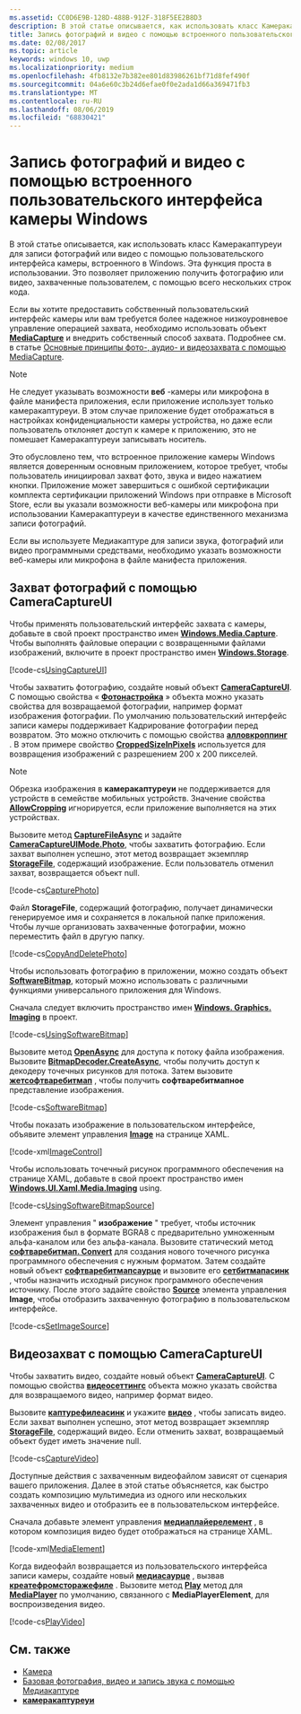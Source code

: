 ```yaml
---
ms.assetid: CC0D6E9B-128D-488B-912F-318F5EE2B8D3
description: В этой статье описывается, как использовать класс Камеракаптуреуи для записи фотографий или видео с помощью пользовательского интерфейса камеры, встроенного в Windows.
title: Запись фотографий и видео с помощью встроенного пользовательского интерфейса камеры Windows
ms.date: 02/08/2017
ms.topic: article
keywords: windows 10, uwp
ms.localizationpriority: medium
ms.openlocfilehash: 4fb8132e7b382ee801d83986261bf71d8fef490f
ms.sourcegitcommit: 04a6e60c3b24d6efae0f0e2ada1d66a369471fb3
ms.translationtype: MT
ms.contentlocale: ru-RU
ms.lasthandoff: 08/06/2019
ms.locfileid: "68830421"
---
```

# <a name="capture-photos-and-video-with-the-windows-built-in-camera-ui"></a>Запись фотографий и видео с помощью встроенного пользовательского интерфейса камеры Windows



В этой статье описывается, как использовать класс Камеракаптуреуи для записи фотографий или видео с помощью пользовательского интерфейса камеры, встроенного в Windows. Эта функция проста в использовании. Это позволяет приложению получить фотографию или видео, захваченные пользователем, с помощью всего нескольких строк кода.

Если вы хотите предоставить собственный пользовательский интерфейс камеры или вам требуется более надежное низкоуровневое управление операцией захвата, необходимо использовать объект [**MediaCapture**](https://docs.microsoft.com/uwp/api/Windows.Media.Capture.MediaCapture) и внедрить собственный способ захвата. Подробнее см. в статье [Основные принципы фото-, аудио- и видеозахвата с помощью MediaCapture](basic-photo-video-and-audio-capture-with-MediaCapture.md).

> [!NOTE]
> Не следует указывать возможности **веб** -камеры или микрофона в файле манифеста приложения, если приложение использует только камеракаптуреуи. В этом случае приложение будет отображаться в настройках конфиденциальности камеры устройства, но даже если пользователь отклоняет доступ к камере к приложению, это не помешает Камеракаптуреуи записывать носитель. <p>Это обусловлено тем, что встроенное приложение камеры Windows является доверенным основным приложением, которое требует, чтобы пользователь инициировал захват фото, звука и видео нажатием кнопки. Приложение может завершиться с ошибкой сертификации комплекта сертификации приложений Windows при отправке в Microsoft Store, если вы указали возможности веб-камеры или микрофона при использовании Камеракаптуреуи в качестве единственного механизма записи фотографий.<p>
Если вы используете Медиакаптуре для записи звука, фотографий или видео программными средствами, необходимо указать возможности веб-камеры или микрофона в файле манифеста приложения.

## <a name="capture-a-photo-with-cameracaptureui"></a>Захват фотографий с помощью CameraCaptureUI

Чтобы применять пользовательский интерфейс захвата с камеры, добавьте в свой проект пространство имен [**Windows.Media.Capture**](https://docs.microsoft.com/uwp/api/Windows.Media.Capture). Чтобы выполнять файловые операции с возвращенными файлами изображений, включите в проект пространство имен [**Windows.Storage**](https://docs.microsoft.com/uwp/api/Windows.Storage).

[!code-cs[UsingCaptureUI](./code/CameraCaptureUIWin10/cs/MainPage.xaml.cs#SnippetUsingCaptureUI)]

Чтобы захватить фотографию, создайте новый объект [**CameraCaptureUI**](https://docs.microsoft.com/uwp/api/Windows.Media.Capture.CameraCaptureUI). С помощью свойства « [**Фотонастройка**](https://docs.microsoft.com/uwp/api/windows.media.capture.cameracaptureui.photosettings) » объекта можно указать свойства для возвращаемой фотографии, например формат изображения фотографии. По умолчанию пользовательский интерфейс записи камеры поддерживает Кадрирование фотографии перед возвратом. Это можно отключить с помощью свойства [**алловкроппинг**](https://docs.microsoft.com/uwp/api/windows.media.capture.cameracaptureuiphotocapturesettings.allowcropping) . В этом примере свойство [**CroppedSizeInPixels**](https://docs.microsoft.com/uwp/api/windows.media.capture.cameracaptureuiphotocapturesettings.croppedsizeinpixels) используется для возвращения изображений с разрешением 200 x 200 пикселей.

> [!NOTE]
> Обрезка изображения в **камеракаптуреуи** не поддерживается для устройств в семействе мобильных устройств. Значение свойства [**AllowCropping**](https://docs.microsoft.com/uwp/api/windows.media.capture.cameracaptureuiphotocapturesettings.allowcropping) игнорируется, если приложение выполняется на этих устройствах.

Вызовите метод [**CaptureFileAsync**](https://docs.microsoft.com/uwp/api/windows.media.capture.cameracaptureui.capturefileasync) и задайте [**CameraCaptureUIMode.Photo**](https://docs.microsoft.com/uwp/api/Windows.Media.Capture.CameraCaptureUIMode), чтобы захватить фотографию. Если захват выполнен успешно, этот метод возвращает экземпляр [**StorageFile**](https://docs.microsoft.com/uwp/api/Windows.Storage.StorageFile), содержащий изображение. Если пользователь отменил захват, возвращается объект null.

[!code-cs[CapturePhoto](./code/CameraCaptureUIWin10/cs/MainPage.xaml.cs#SnippetCapturePhoto)]

Файл **StorageFile**, содержащий фотографию, получает динамически генерируемое имя и сохраняется в локальной папке приложения. Чтобы лучше организовать захваченные фотографии, можно переместить файл в другую папку.

[!code-cs[CopyAndDeletePhoto](./code/CameraCaptureUIWin10/cs/MainPage.xaml.cs#SnippetCopyAndDeletePhoto)]

Чтобы использовать фотографию в приложении, можно создать объект [**SoftwareBitmap**](https://docs.microsoft.com/uwp/api/Windows.Graphics.Imaging.SoftwareBitmap), который можно использовать с различными функциями универсального приложения для Windows.

Сначала следует включить пространство имен [**Windows. Graphics. Imaging**](https://docs.microsoft.com/uwp/api/Windows.Graphics.Imaging) в проект.

[!code-cs[UsingSoftwareBitmap](./code/CameraCaptureUIWin10/cs/MainPage.xaml.cs#SnippetUsingSoftwareBitmap)]

Вызовите метод [**OpenAsync**](https://docs.microsoft.com/uwp/api/windows.storage.istoragefile.openasync) для доступа к потоку файла изображения. Вызовите [**BitmapDecoder.CreateAsync**](https://docs.microsoft.com/uwp/api/windows.graphics.imaging.bitmapdecoder.createasync), чтобы получить доступ к декодеру точечных рисунков для потока. Затем вызовите [**жетсофтваребитмап**](https://docs.microsoft.com/uwp/api/windows.graphics.imaging.bitmapdecoder.getsoftwarebitmapasync) , чтобы получить **софтваребитмапное** представление изображения.

[!code-cs[SoftwareBitmap](./code/CameraCaptureUIWin10/cs/MainPage.xaml.cs#SnippetSoftwareBitmap)]

Чтобы показать изображение в пользовательском интерфейсе, объявите элемент управления [**Image**](https://docs.microsoft.com/uwp/api/Windows.UI.Xaml.Controls.Image) на странице XAML.

[!code-xml[ImageControl](./code/CameraCaptureUIWin10/cs/MainPage.xaml#SnippetImageControl)]

Чтобы использовать точечный рисунок программного обеспечения на странице XAML, добавьте в свой проект пространство имен [**Windows.UI.Xaml.Media.Imaging**](https://docs.microsoft.com/uwp/api/Windows.UI.Xaml.Media.Imaging) using.

[!code-cs[UsingSoftwareBitmapSource](./code/CameraCaptureUIWin10/cs/MainPage.xaml.cs#SnippetUsingSoftwareBitmapSource)]

Элемент управления " **изображение** " требует, чтобы источник изображения был в формате BGRA8 с предварительно умноженным альфа-каналом или без альфа-канала. Вызовите статический метод [**софтваребитмап. Convert**](/uwp/api/windows.graphics.imaging.softwarebitmap.convert) для создания нового точечного рисунка программного обеспечения с нужным форматом. Затем создайте новый объект [**софтваребитмапсаурце**](https://docs.microsoft.com/uwp/api/Windows.UI.Xaml.Media.Imaging.SoftwareBitmapSource) и вызовите его [**сетбитмапасинк**](https://docs.microsoft.com/uwp/api/windows.ui.xaml.media.imaging.softwarebitmapsource.setbitmapasync) , чтобы назначить исходный рисунок программного обеспечения источнику. После этого задайте свойство [**Source**](https://docs.microsoft.com/uwp/api/windows.ui.xaml.controls.image.source) элемента управления **Image**, чтобы отобразить захваченную фотографию в пользовательском интерфейсе.

[!code-cs[SetImageSource](./code/CameraCaptureUIWin10/cs/MainPage.xaml.cs#SnippetSetImageSource)]

## <a name="capture-a-video-with-cameracaptureui"></a>Видеозахват с помощью CameraCaptureUI

Чтобы захватить видео, создайте новый объект [**CameraCaptureUI**](https://docs.microsoft.com/uwp/api/Windows.Media.Capture.CameraCaptureUI). С помощью свойства [**видеосеттингс**](https://docs.microsoft.com/uwp/api/windows.media.capture.cameracaptureui.videosettings) объекта можно указать свойства для возвращаемого видео, например формат видео.

Вызовите [**каптурефилеасинк**](https://docs.microsoft.com/uwp/api/windows.media.capture.cameracaptureui.capturefileasync) и укажите [**видео**](https://docs.microsoft.com/uwp/api/windows.media.capture.cameracaptureui.videosettings) , чтобы записать видео. Если захват выполнен успешно, этот метод возвращает экземпляр [**StorageFile**](https://docs.microsoft.com/uwp/api/Windows.Storage.StorageFile), содержащий видео. Если отменить захват, возвращаемый объект будет иметь значение null.

[!code-cs[CaptureVideo](./code/CameraCaptureUIWin10/cs/MainPage.xaml.cs#SnippetCaptureVideo)]

Доступные действия с захваченным видеофайлом зависят от сценария вашего приложения. Далее в этой статье объясняется, как быстро создать композицию мультимедиа из одного или нескольких захваченных видео и отобразить ее в пользовательском интерфейсе.

Сначала добавьте элемент управления [**медиаплайерелемент**](https://docs.microsoft.com/uwp/api/Windows.UI.Xaml.Controls.MediaPlayerElement) , в котором композиция видео будет отображаться на странице XAML.

[!code-xml[MediaElement](./code/CameraCaptureUIWin10/cs/MainPage.xaml#SnippetMediaElement)]


Когда видеофайл возвращается из пользовательского интерфейса записи камеры, создайте новый [**медиасаурце**](https://docs.microsoft.com/uwp/api/windows.media.core.mediasource) , вызвав **[креатефромсторажефиле](https://docs.microsoft.com/uwp/api/windows.media.core.mediasource.createfromstoragefile)** . Вызовите метод **[Play](https://docs.microsoft.com/uwp/api/windows.media.playback.mediaplayer.Play)** метод для **[MediaPlayer](https://docs.microsoft.com/uwp/api/windows.media.playback.mediaplayer)** по умолчанию, связанного с **MediaPlayerElement**, для воспроизведения видео.

[!code-cs[PlayVideo](./code/CameraCaptureUIWin10/cs/MainPage.xaml.cs#SnippetPlayVideo)]
 

## <a name="related-topics"></a>См. также

* [Камера](camera.md)
* [Базовая фотография, видео и запись звука с помощью Медиакаптуре](basic-photo-video-and-audio-capture-with-MediaCapture.md)
* [**камеракаптуреуи**](https://docs.microsoft.com/uwp/api/Windows.Media.Capture.CameraCaptureUI) 
 

 





